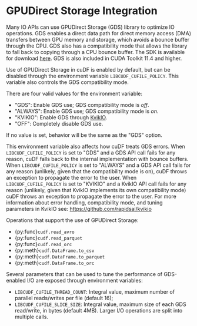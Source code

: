 # GPUDirect Storage Integration

Many IO APIs can use GPUDirect Storage (GDS) library to optimize IO operations.
GDS enables a direct data path for direct memory access (DMA) transfers between GPU memory and storage, which avoids a bounce buffer through the CPU.
GDS also has a compatibility mode that allows the library to fall back to copying through a CPU bounce buffer.
The SDK is available for download [here](https://developer.nvidia.com/gpudirect-storage).
GDS is also included in CUDA Toolkit 11.4 and higher.

Use of GPUDirect Storage in cuDF is enabled by default, but can be disabled through the environment variable `LIBCUDF_CUFILE_POLICY`.
This variable also controls the GDS compatibility mode.

There are four valid values for the environment variable:

- "GDS": Enable GDS use; GDS compatibility mode is *off*.
- "ALWAYS": Enable GDS use; GDS compatibility mode is *on*.
- "KVIKIO": Enable GDS through [KvikIO](https://github.com/rapidsai/kvikio).
- "OFF": Completely disable GDS use.

If no value is set, behavior will be the same as the "GDS" option.

This environment variable also affects how cuDF treats GDS errors.
When `LIBCUDF_CUFILE_POLICY` is set to "GDS" and a GDS API call fails for any reason, cuDF falls back to the internal implementation with bounce buffers.
When `LIBCUDF_CUFILE_POLICY` is set to "ALWAYS" and a GDS API call fails for any reason (unlikely, given that the compatibility mode is on),
cuDF throws an exception to propagate the error to the user.
When `LIBCUDF_CUFILE_POLICY` is set to "KVIKIO" and a KvikIO API call fails for any reason (unlikely, given that KvikIO implements its own compatibility mode) cuDF throws an exception to propagate the error to the user.
For more information about error handling, compatibility mode, and tuning parameters in KvikIO see: <https://github.com/rapidsai/kvikio>

Operations that support the use of GPUDirect Storage:

- {py:func}`cudf.read_avro`
- {py:func}`cudf.read_parquet`
- {py:func}`cudf.read_orc`
- {py:meth}`cudf.DataFrame.to_csv`
- {py:meth}`cudf.DataFrame.to_parquet`
- {py:meth}`cudf.DataFrame.to_orc`

Several parameters that can be used to tune the performance of GDS-enabled I/O are exposed through environment variables:

- `LIBCUDF_CUFILE_THREAD_COUNT`: Integral value, maximum number of parallel reads/writes per file (default 16);
- `LIBCUDF_CUFILE_SLICE_SIZE`: Integral value, maximum size of each GDS read/write, in bytes (default 4MB).
  Larger I/O operations are split into multiple calls.
